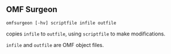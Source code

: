 OMF Surgeon
-----------

```
omfsurgeon [-hv] scriptfile infile outfile
```

copies `infile` to `outfile`, using `scriptfile` to make modifications.

`infile` and `outfile` are OMF object files.

